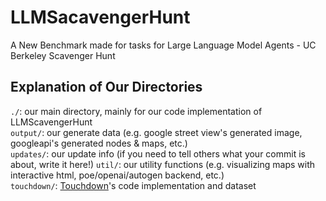 # LLMSacavengerHunt
A New Benchmark made for tasks for Large Language Model Agents - UC Berkeley Scavenger Hunt

## Explanation of Our Directories

`./`: our main directory, mainly for our code implementation of LLMScavengerHunt  
`output/`: our generate data (e.g. google street view's generated image, 
googleapi's generated nodes & maps, etc.)  
`updates/`: our update info (if you need to tell others what your commit is about, write it here!)
`util/`: our utility functions (e.g. visualizing maps with interactive html, poe/openai/autogen backend, etc.)  
`touchdown/`: [Touchdown](https://arxiv.org/abs/1811.12354#)'s code implementation and dataset  
